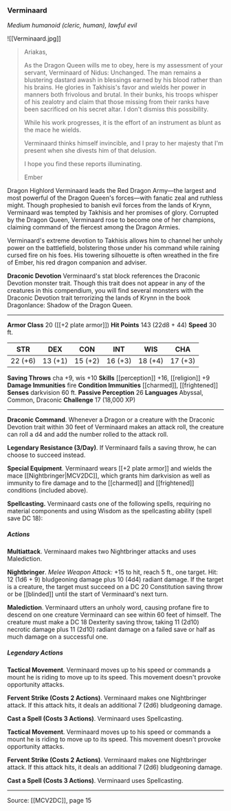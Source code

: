### Verminaard
_Medium humanoid (cleric, human), lawful evil_

![[Verminaard.jpg]]

>Ariakas,
>
>As the Dragon Queen wills me to obey, here is my assessment of your servant, Verminaard of Nidus: Unchanged. The man remains a blustering dastard awash in blessings earned by his blood rather than his brains. He glories in Takhisis's favor and wields her power in manners both frivolous and brutal. In their bunks, his troops whisper of his zealotry and claim that those missing from their ranks have been sacrificed on his secret altar. I don't dismiss this possibility.
>
>While his work progresses, it is the effort of an instrument as blunt as the mace he wields.
>
>Verminaard thinks himself invincible, and I pray to her majesty that I'm present when she divests him of that delusion.
>
>I hope you find these reports illuminating.
>
>Ember

Dragon Highlord Verminaard leads the Red Dragon Army—the largest and most powerful of the Dragon Queen's forces—with fanatic zeal and ruthless might. Though prophesied to banish evil forces from the lands of Krynn, Verminaard was tempted by Takhisis and her promises of glory. Corrupted by the Dragon Queen, Verminaard rose to become one of her champions, claiming command of the fiercest among the Dragon Armies.

Verminaard's extreme devotion to Takhisis allows him to channel her unholy power on the battlefield, bolstering those under his command while raining cursed fire on his foes. His towering silhouette is often wreathed in the fire of Ember, his red dragon companion and adviser.

**Draconic Devotion** Verminaard's stat block references the Draconic Devotion monster trait. Though this trait does not appear in any of the creatures in this compendium, you will find several monsters with the Draconic Devotion trait terrorizing the lands of Krynn in the book Dragonlance: Shadow of the Dragon Queen.


---

**Armor Class** 20 ([[+2 plate armor]])
**Hit Points** 143 (22d8 + 44)
**Speed** 30 ft.

| STR     | DEX     | CON     | INT     | WIS     | CHA     |
|---------|---------|---------|---------|---------|---------|
| 22 (+6) | 13 (+1) | 15 (+2) | 16 (+3) | 18 (+4) | 17 (+3) |

**Saving Throws** cha +9, wis +10
**Skills** [[perception]] +16, [[religion]] +9
**Damage Immunities** fire
**Condition Immunities** [[charmed]], [[frightened]]
**Senses** darkvision 60 ft.
**Passive Perception** 26
**Languages** Abyssal, Common, Draconic
**Challenge** 17 (18,000 XP)

---

**Draconic Command**. Whenever a Dragon or a creature with the Draconic Devotion trait within 30 feet of Verminaard makes an attack roll, the creature can roll a d4 and add the number rolled to the attack roll.

**Legendary Resistance (3/Day)**. If Verminaard fails a saving throw, he can choose to succeed instead.

**Special Equipment**. Verminaard wears [[+2 plate armor]] and wields the mace [[Nightbringer|MCV2DC]], which grants him darkvision as well as immunity to fire damage and to the [[charmed]] and [[frightened]] conditions (included above).

**Spellcasting.** Verminaard casts one of the following spells, requiring no material components and using Wisdom as the spellcasting ability (spell save DC 18):

##### Actions
**Multiattack**. Verminaard makes two Nightbringer attacks and uses Malediction.

**Nightbringer**. _Melee Weapon Attack:_ +15 to hit, reach 5 ft., one target. Hit: 12 (1d6 + 9) bludgeoning damage plus 10 (4d4) radiant damage. If the target is a creature, the target must succeed on a DC 20 Constitution saving throw or be [[blinded]] until the start of Verminaard's next turn.

**Malediction**. Verminaard utters an unholy word, causing profane fire to descend on one creature Verminaard can see within 60 feet of himself. The creature must make a DC 18 Dexterity saving throw, taking 11 (2d10) necrotic damage plus 11 (2d10) radiant damage on a failed save or half as much damage on a successful one.

##### Legendary Actions
**Tactical Movement**. Verminaard moves up to his speed or commands a mount he is riding to move up to its speed. This movement doesn't provoke opportunity attacks.

**Fervent Strike (Costs 2 Actions)**. Verminaard makes one Nightbringer attack. If this attack hits, it deals an additional 7 (2d6) bludgeoning damage.

**Cast a Spell (Costs 3 Actions)**. Verminaard uses Spellcasting.

**Tactical Movement**. Verminaard moves up to his speed or commands a mount he is riding to move up to its speed. This movement doesn't provoke opportunity attacks.

**Fervent Strike (Costs 2 Actions)**. Verminaard makes one Nightbringer attack. If this attack hits, it deals an additional 7 (2d6) bludgeoning damage.

**Cast a Spell (Costs 3 Actions)**. Verminaard uses Spellcasting.


---

Source: [[MCV2DC]], page 15